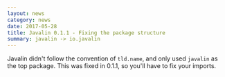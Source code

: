 ```yaml
---
layout: news
category: news
date: 2017-05-28
title: Javalin 0.1.1 - Fixing the package structure
summary: javalin -> io.javalin
---
```


Javalin didn't follow the convention of `tld.name`, and only used `javalin` as the top package.
This was fixed in 0.1.1, so you'll have to fix your imports.
